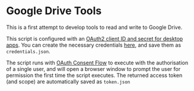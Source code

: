 
Google Drive Tools
==================
This is a first attempt to develop tools to read and write to Google Drive.  

This script is configured with an [OAuth2 client ID and secret for desktop apps][OAuth for desktop apps].  You can create the necessary credentials [here][credentials], and save them as `credentials.json`.  

The script runs with [OAuth Consent Flow][OAuth Consent Flow] to execute with the authorisation of a single user, and will open a browser window to prompt the user for permission the first time the script executes.  The returned access token (and scope) are automatically saved as `token.json`

[OAuth for desktop apps]:https://developers.google.com/identity/protocols/oauth2/native-app
[credentials]:https://console.cloud.google.com/apis/credentials
[OAuth Consent Flow]:https://cloud.google.com/docs/authentication/end-user